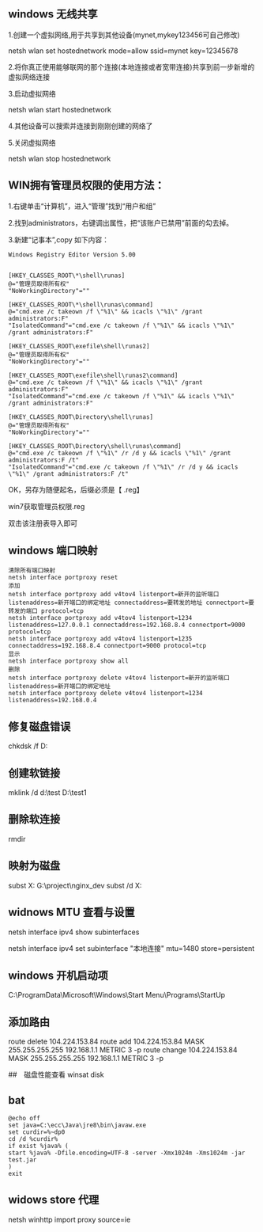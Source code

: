 ﻿## windows 无线共享
1.创建一个虚拟网络,用于共享到其他设备(mynet,mykey123456可自己修改)

netsh wlan set hostednetwork mode=allow ssid=mynet key=12345678

2.将你真正使用能够联网的那个连接(本地连接或者宽带连接)共享到前一步新增的虚拟网络连接

3.启动虚拟网络

netsh wlan start hostednetwork

4.其他设备可以搜索并连接到刚刚创建的网络了

5.关闭虚拟网络

netsh wlan stop hostednetwork

## WIN拥有管理员权限的使用方法：

1.右键单击“计算机”，进入“管理”找到“用户和组”

2.找到administrators，右键调出属性，把“该账户已禁用”前面的勾去掉。

3.新建“记事本”,copy 如下内容：
```
Windows Registry Editor Version 5.00


[HKEY_CLASSES_ROOT\*\shell\runas]
@="管理员取得所有权"
"NoWorkingDirectory"=""

[HKEY_CLASSES_ROOT\*\shell\runas\command]
@="cmd.exe /c takeown /f \"%1\" && icacls \"%1\" /grant administrators:F"
"IsolatedCommand"="cmd.exe /c takeown /f \"%1\" && icacls \"%1\" /grant administrators:F"

[HKEY_CLASSES_ROOT\exefile\shell\runas2]
@="管理员取得所有权"
"NoWorkingDirectory"=""

[HKEY_CLASSES_ROOT\exefile\shell\runas2\command]
@="cmd.exe /c takeown /f \"%1\" && icacls \"%1\" /grant administrators:F"
"IsolatedCommand"="cmd.exe /c takeown /f \"%1\" && icacls \"%1\" /grant administrators:F"

[HKEY_CLASSES_ROOT\Directory\shell\runas]
@="管理员取得所有权"
"NoWorkingDirectory"=""

[HKEY_CLASSES_ROOT\Directory\shell\runas\command]
@="cmd.exe /c takeown /f \"%1\" /r /d y && icacls \"%1\" /grant administrators:F /t"
"IsolatedCommand"="cmd.exe /c takeown /f \"%1\" /r /d y && icacls \"%1\" /grant administrators:F /t"
```

OK，另存为随便起名，后缀必须是【 .reg】

win7获取管理员权限.reg

双击该注册表导入即可


## windows 端口映射
```
清除所有端口映射
netsh interface portproxy reset
添加
netsh interface portproxy add v4tov4 listenport=新开的监听端口 listenaddress=新开端口的绑定地址 connectaddress=要转发的地址 connectport=要转发的端口 protocol=tcp
netsh interface portproxy add v4tov4 listenport=1234 listenaddress=127.0.0.1 connectaddress=192.168.8.4 connectport=9000 protocol=tcp
netsh interface portproxy add v4tov4 listenport=1235 connectaddress=192.168.8.4 connectport=9000 protocol=tcp
显示
netsh interface portproxy show all
删除
netsh interface portproxy delete v4tov4 listenport=新开的监听端口 listenaddress=新开端口的绑定地址
netsh interface portproxy delete v4tov4 listenport=1234 listenaddress=192.168.0.4
```


## 修复磁盘错误
chkdsk /f D:

## 创建软链接
mklink /d d:\test D:\test1

## 删除软连接
rmdir 

## 映射为磁盘
subst X: G:\project\nginx_dev
subst /d X:

## widnows MTU 查看与设置
netsh interface ipv4 show subinterfaces

netsh interface ipv4 set subinterface "本地连接" mtu=1480 store=persistent


## windows 开机启动项
C:\ProgramData\Microsoft\Windows\Start Menu\Programs\StartUp

## 添加路由
route delete 104.224.153.84
route add 104.224.153.84 MASK 255.255.255.255  192.168.1.1 METRIC 3 -p
route change 104.224.153.84 MASK 255.255.255.255  192.168.1.1 METRIC 3 -p

##　磁盘性能查看
winsat disk

## bat
```
@echo off
set java=C:\ecc\Java\jre8\bin\javaw.exe
set curdir=%~dp0
cd /d %curdir%
if exist %java% (
start %java% -Dfile.encoding=UTF-8 -server -Xmx1024m -Xms1024m -jar test.jar
) 
exit
```
## widows store 代理
netsh winhttp import proxy source=ie


